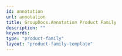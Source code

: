 ```yaml
---
id: annotation
url: annotation
title: GroupDocs.Annotation Product Family
description: ""
keywords: 
type: "product-family"
layout: "product-family-template"
---
```

